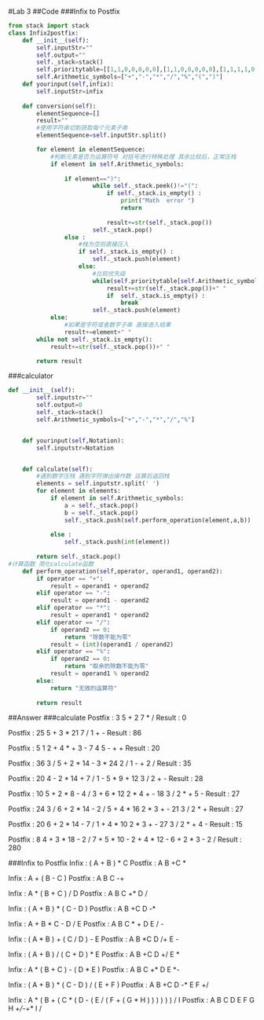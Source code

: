 #Lab 3
##Code
###Infix to Postfix
``` python
from stack import stack
class Infix2postfix:
    def __init__(self):
        self.inputStr=""
        self.output=""
        self._stack=stack()
        self.prioritytable=[[1,1,0,0,0,0,0],[1,1,0,0,0,0,0],[1,1,1,1,0,0,0],[1,1,1,1,0,0,0],[1,1,1,1,1,0,0],[0,0,0,0,0,0,1],[1,1,1,1,1,1,0]]
        self.Arithmetic_symbols=["+","-","*","/","%","(",")"]
    def yourinput(self,infix):
        self.inputStr=infix
    
    def conversion(self):
        elementSequence=[]
        result=""
        #使用字符串切割获取每个元素子串
        elementSequence=self.inputStr.split()

        for element in elementSequence:
            #判断元素是否为运算符号 对括号进行特殊处理 其余比较后，正常压栈
            if element in self.Arithmetic_symbols:
                
                if element==")":
                        while self._stack.peek()!="(":
                            if self._stack.is_empty() :
                                print("Math  error ")
                                return
                
                            result+=str(self._stack.pop())
                        self._stack.pop()
                else :
                    #栈为空则直接压入
                    if self._stack.is_empty() :
                        self._stack.push(element)
                    else:
                        #比较优先级
                        while(self.prioritytable[self.Arithmetic_symbols.index(self._stack.peek())][self.Arithmetic_symbols.index(element)]):
                            result+=str(self._stack.pop())+" "
                            if  self._stack.is_empty() :
                                break
                        self._stack.push(element)
            else:
                #如果是字符或者数字子串 直接进入结果
                result+=element+" "
        while not self._stack.is_empty():
            result+=str(self._stack.pop())+" "

        return result        

```
###calculator
``` python
def __init__(self):
        self.inputstr=""
        self.output=0
        self._stack=stack()
        self.Arithmetic_symbols=["+","-","*","/","%"]


    def yourinput(self,Notation):
        self.inputstr=Notation


    def calculate(self):
        #遇到数字压栈 遇到字符弹出操作数 运算后返回栈
        elements = self.inputstr.split(' ')
        for element in elements:
            if element in self.Arithmetic_symbols:
                a = self._stack.pop()
                b = self._stack.pop()
                self._stack.push(self.perform_operation(element,a,b))
                
            else :
                self._stack.push(int(element))
                
        return self._stack.pop()
#计算函数 简化calculate函数
    def perform_operation(self,operator, operand1, operand2):
        if operator == "+":
            result = operand1 + operand2
        elif operator == "-":
            result = operand1 - operand2
        elif operator == "*":
            result = operand1 * operand2
        elif operator == "/":
            if operand2 == 0:
                return "除数不能为零"
            result = (int)(operand1 / operand2)
        elif operator == "%":
            if operand2 == 0:
                return "取余的除数不能为零"
            result = operand1 % operand2
        else:
            return "无效的运算符"
        
        return result

```
##Answer
###calculate
Postfix : 3 5 + 2 7 * /
Result : 0

Postfix : 25 5 + 3 * 21 7 / 1 + -
Result : 86

Postfix : 5 1 2 + 4 * + 3 - 7 4 5 - + +
Result : 20

Postfix : 36 3 / 5 + 2 * 14 - 3 * 24 2 / 1 - + 2 /
Result : 35

Postfix : 20 4 - 2 * 14 + 7 / 1 - 5 * 9 + 12 3 / 2 + -
Result : 28

Postfix : 10 5 + 2 * 8 - 4 / 3 + 6 * 12 2 * 4 + - 18 3 / 2 * + 5 -
Result : 27

Postfix : 24 3 / 6 + 2 * 14 - 2 / 5 + 4 * 16 2 * 3 + - 21 3 / 2 * +
Result : 27

Postfix : 20 6 + 2 * 14 - 7 / 1 + 4 * 10 2 * 3 + - 27 3 / 2 * + 4 -
Result : 15

Postfix : 8 4 + 3 * 18 - 2 / 7 + 5 * 10 - 2 + 4 * 12 - 6 + 2 * 3 - 2 /
Result : 280

###Infix to Postfix
Infix : ( A + B ) * C
Postfix : A B +C * 

Infix : A + ( B - C )
Postfix : A B C -+ 

Infix : A * ( B + C ) / D
Postfix : A B C +* D / 

Infix : ( A + B ) * ( C - D )
Postfix : A B +C D -* 

Infix : A + B * C - D / E
Postfix : A B C * + D E / - 

Infix : ( A * B ) + ( C / D ) - E
Postfix : A B *C D /+ E - 

Infix : ( A + B ) / ( C + D ) * E
Postfix : A B +C D +/ E * 

Infix : A * ( B + C ) - ( D * E )
Postfix : A B C +* D E *- 

Infix : ( A + B ) * ( C - D ) / ( E + F )
Postfix : A B +C D -* E F +/ 

Infix : A * ( B + ( C * ( D - ( E / ( F + ( G * H ) ) ) ) ) ) / I
Postfix : A B C D E F G H *+/-*+* I / 

